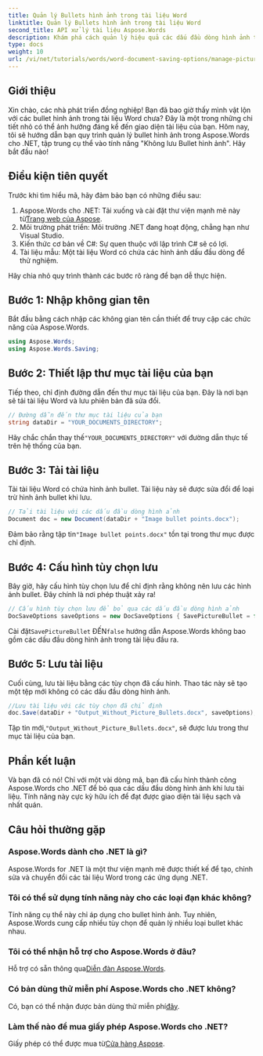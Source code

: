 ```yaml
---
title: Quản lý Bullets hình ảnh trong tài liệu Word
linktitle: Quản lý Bullets hình ảnh trong tài liệu Word
second_title: API xử lý tài liệu Aspose.Words
description: Khám phá cách quản lý hiệu quả các dấu đầu dòng hình ảnh trong tài liệu Word bằng Aspose.Words cho .NET. Hướng dẫn toàn diện này hướng dẫn bạn các bước để thiết lập môi trường, cấu hình tùy chọn lưu.
type: docs
weight: 10
url: /vi/net/tutorials/words/word-document-saving-options/manage-picture-bullet/
---
```

## Giới thiệu

Xin chào, các nhà phát triển đồng nghiệp! Bạn đã bao giờ thấy mình vật lộn với các bullet hình ảnh trong tài liệu Word chưa? Đây là một trong những chi tiết nhỏ có thể ảnh hưởng đáng kể đến giao diện tài liệu của bạn. Hôm nay, tôi sẽ hướng dẫn bạn quy trình quản lý bullet hình ảnh trong Aspose.Words cho .NET, tập trung cụ thể vào tính năng "Không lưu Bullet hình ảnh". Hãy bắt đầu nào!

## Điều kiện tiên quyết

Trước khi tìm hiểu mã, hãy đảm bảo bạn có những điều sau:

1.  Aspose.Words cho .NET: Tải xuống và cài đặt thư viện mạnh mẽ này từ[Trang web của Aspose](https://releases.aspose.com/words/net/).
2. Môi trường phát triển: Môi trường .NET đang hoạt động, chẳng hạn như Visual Studio.
3. Kiến thức cơ bản về C#: Sự quen thuộc với lập trình C# sẽ có lợi.
4. Tài liệu mẫu: Một tài liệu Word có chứa các hình ảnh dấu đầu dòng để thử nghiệm.

Hãy chia nhỏ quy trình thành các bước rõ ràng để bạn dễ thực hiện.

## Bước 1: Nhập không gian tên

Bắt đầu bằng cách nhập các không gian tên cần thiết để truy cập các chức năng của Aspose.Words.

```csharp
using Aspose.Words;
using Aspose.Words.Saving;
```

## Bước 2: Thiết lập thư mục tài liệu của bạn

Tiếp theo, chỉ định đường dẫn đến thư mục tài liệu của bạn. Đây là nơi bạn sẽ tải tài liệu Word và lưu phiên bản đã sửa đổi.

```csharp
// Đường dẫn đến thư mục tài liệu của bạn
string dataDir = "YOUR_DOCUMENTS_DIRECTORY";
```

 Hãy chắc chắn thay thế`"YOUR_DOCUMENTS_DIRECTORY"` với đường dẫn thực tế trên hệ thống của bạn.

## Bước 3: Tải tài liệu

Tải tài liệu Word có chứa hình ảnh bullet. Tài liệu này sẽ được sửa đổi để loại trừ hình ảnh bullet khi lưu.

```csharp
// Tải tài liệu với các dấu đầu dòng hình ảnh
Document doc = new Document(dataDir + "Image bullet points.docx");
```

 Đảm bảo rằng tập tin`"Image bullet points.docx"` tồn tại trong thư mục được chỉ định.

## Bước 4: Cấu hình tùy chọn lưu

Bây giờ, hãy cấu hình tùy chọn lưu để chỉ định rằng không nên lưu các hình ảnh bullet. Đây chính là nơi phép thuật xảy ra!

```csharp
// Cấu hình tùy chọn lưu để bỏ qua các dấu đầu dòng hình ảnh
DocSaveOptions saveOptions = new DocSaveOptions { SavePictureBullet = false };
```

 Cài đặt`SavePictureBullet` ĐẾN`false` hướng dẫn Aspose.Words không bao gồm các dấu đầu dòng hình ảnh trong tài liệu đầu ra.

## Bước 5: Lưu tài liệu

Cuối cùng, lưu tài liệu bằng các tùy chọn đã cấu hình. Thao tác này sẽ tạo một tệp mới không có các dấu đầu dòng hình ảnh.

```csharp
//Lưu tài liệu với các tùy chọn đã chỉ định
doc.Save(dataDir + "Output_Without_Picture_Bullets.docx", saveOptions);
```

 Tập tin mới,`"Output_Without_Picture_Bullets.docx"`, sẽ được lưu trong thư mục tài liệu của bạn.

## Phần kết luận

Và bạn đã có nó! Chỉ với một vài dòng mã, bạn đã cấu hình thành công Aspose.Words cho .NET để bỏ qua các dấu đầu dòng hình ảnh khi lưu tài liệu. Tính năng này cực kỳ hữu ích để đạt được giao diện tài liệu sạch và nhất quán.

## Câu hỏi thường gặp

### Aspose.Words dành cho .NET là gì?
Aspose.Words for .NET là một thư viện mạnh mẽ được thiết kế để tạo, chỉnh sửa và chuyển đổi các tài liệu Word trong các ứng dụng .NET.

### Tôi có thể sử dụng tính năng này cho các loại đạn khác không?
Tính năng cụ thể này chỉ áp dụng cho bullet hình ảnh. Tuy nhiên, Aspose.Words cung cấp nhiều tùy chọn để quản lý nhiều loại bullet khác nhau.

### Tôi có thể nhận hỗ trợ cho Aspose.Words ở đâu?
 Hỗ trợ có sẵn thông qua[Diễn đàn Aspose.Words](https://forum.aspose.com/c/words/8).

### Có bản dùng thử miễn phí Aspose.Words cho .NET không?
 Có, bạn có thể nhận được bản dùng thử miễn phí[đây](https://releases.aspose.com/).

### Làm thế nào để mua giấy phép Aspose.Words cho .NET?
 Giấy phép có thể được mua từ[Cửa hàng Aspose](https://purchase.aspose.com/buy).
